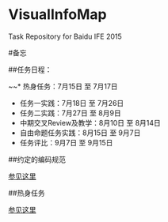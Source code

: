 # VisualInfoMap
Task Repository for Baidu IFE 2015

#备忘

##任务日程：

~~* 热身任务：7月15日 至 7月17日
* 任务一实践：7月18日 至 7月26日
* 任务二实践：7月27日 至 8月9日
* 中期交叉Review及教学：8月10日 至 8月14日
* 自由命题任务实践：8月15日 至 9月7日
* 任务评比：9月7日 至 9月15日

##约定的编码规范

[参见这里](https://github.com/ecomfe/spec)

##热身任务

[参见这里](https://github.com/baidu-ife/ife/blob/master/2015_summer/task/warm_up.md)
